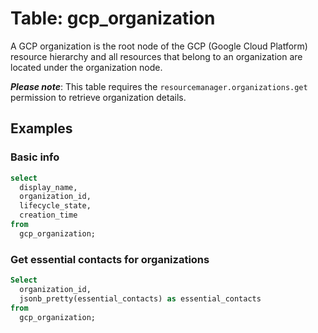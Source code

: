 # Table: gcp_organization

A GCP organization is the root node of the GCP (Google Cloud Platform) resource hierarchy and all resources that belong to an organization are located under the organization node.

**_Please note_**: This table requires the `resourcemanager.organizations.get` permission to retrieve organization details.

## Examples

### Basic info

```sql
select
  display_name,
  organization_id,
  lifecycle_state,
  creation_time
from
  gcp_organization;
```

### Get essential contacts for organizations

```sql
Select
  organization_id,
  jsonb_pretty(essential_contacts) as essential_contacts
from
  gcp_organization;
```
